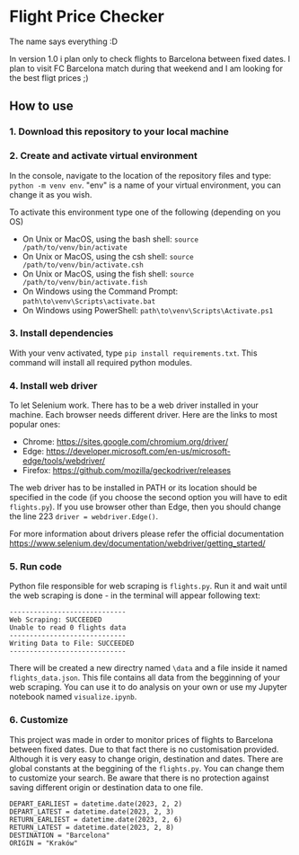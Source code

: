 # Flight Price Checker

The name says everything :D


In version 1.0 i plan only to check flights to Barcelona between fixed dates. I plan to visit FC Barcelona match during that weekend and I am looking for the best fligt prices ;)

## How to use
### 1. Download this repository to your local machine

### 2. Create and activate virtual environment
In the console, navigate to the location of the repository files and type:
```python -m venv env```. "env" is a name of your virtual environment, you can change it as you wish.

To activate this environment type one of the following (depending on you OS)
* On Unix or MacOS, using the bash shell: ```source /path/to/venv/bin/activate```
* On Unix or MacOS, using the csh shell: ```source /path/to/venv/bin/activate.csh```
* On Unix or MacOS, using the fish shell: ```source /path/to/venv/bin/activate.fish```
* On Windows using the Command Prompt: ```path\to\venv\Scripts\activate.bat```
* On Windows using PowerShell: ```path\to\venv\Scripts\Activate.ps1```

### 3. Install dependencies
With your venv activated, type ```pip install requirements.txt```. This command will install all required python modules.

### 4. Install web driver
To let Selenium work. There has to be a web driver installed in your machine. Each browser needs different driver. Here are the links to most popular ones:
* Chrome:	https://sites.google.com/chromium.org/driver/
* Edge:	https://developer.microsoft.com/en-us/microsoft-edge/tools/webdriver/
* Firefox:	https://github.com/mozilla/geckodriver/releases

The web driver has to be installed in PATH or its location should be specified in the code (if you choose the second option you will have to edit ```flights.py```). If you use browser other than Edge, then you should change the line 223 ```driver = webdriver.Edge()```.

For more information about drivers please refer the official documentation https://www.selenium.dev/documentation/webdriver/getting_started/

### 5. Run code
Python file responsible for web scraping is ```flights.py```. Run it and wait until the web scraping is done - in the terminal will appear following text:
```
-----------------------------
Web Scraping: SUCCEEDED
Unable to read 0 flights data
-----------------------------
Writing Data to File: SUCCEEDED
-----------------------------
```

There will be created a new directry named ```\data``` and a file inside it named ```flights_data.json```. This file contains all data from the begginning of your web scraping. You can use it to do analysis on your own or use my Jupyter notebook named  ```visualize.ipynb```.

### 6. Customize
This project was made in order to monitor prices of flights to Barcelona between fixed dates. Due to that fact there is no customisation provided. Although it is very easy to change origin, destination and dates. There are global constants at the beggining of the ```flights.py```. You can change them to customize your search. Be aware that there is no protection against saving different origin or destination data to one file.
```
DEPART_EARLIEST = datetime.date(2023, 2, 2)
DEPART_LATEST = datetime.date(2023, 2, 3)
RETURN_EARLIEST = datetime.date(2023, 2, 6)
RETURN_LATEST = datetime.date(2023, 2, 8)
DESTINATION = "Barcelona"
ORIGIN = "Kraków"
```
